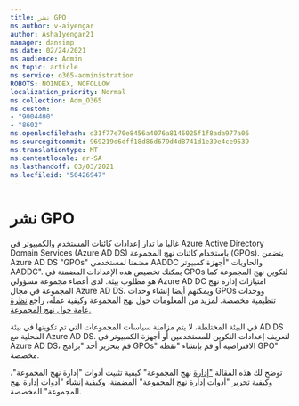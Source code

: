 ```yaml
---
title: نشر GPO
ms.author: v-aiyengar
author: AshaIyengar21
manager: dansimp
ms.date: 02/24/2021
ms.audience: Admin
ms.topic: article
ms.service: o365-administration
ROBOTS: NOINDEX, NOFOLLOW
localization_priority: Normal
ms.collection: Adm_O365
ms.custom:
- "9004400"
- "8602"
ms.openlocfilehash: d31f77e70e8456a4076a8146025f1f8ada977a06
ms.sourcegitcommit: 969219d6dff18d86d679d4d8741d1e39e4ce9539
ms.translationtype: MT
ms.contentlocale: ar-SA
ms.lasthandoff: 03/03/2021
ms.locfileid: "50426947"
---
```

# <a name="gpo-deployment"></a>نشر GPO

غالبا ما تدار إعدادات كائنات المستخدم والكمبيوتر في Azure Active Directory Domain Services (Azure AD DS) باستخدام كائنات نهج المجموعة (GPOs). يتضمن Azure AD DS "GPOs" مضمنا لمستخدمي AADDC والحاويات "أجهزة كمبيوتر AADDC". يمكنك تخصيص هذه الإعدادات المضمنة في GPOs لتكوين نهج المجموعة كما هو مطلوب بيئة. لدى أعضاء مجموعة مسؤولي Azure AD DC امتيازات إدارة نهج المجموعة في مجال Azure AD DS، ويمكنهم أيضا إنشاء وحدات GPOs ووحدات تنظيمية مخصصة. لمزيد من المعلومات حول نهج المجموعة وكيفية عمله، راجع [نظرة عامة حول نهج المجموعة.](https://docs.microsoft.com/previous-versions/windows/it-pro/windows-server-2012-R2-and-2012/hh831791(v=ws.11))

في البيئة المختلطة، لا يتم مزامنة سياسات المجموعات التي تم تكوينها في بيئة AD DS المحلية مع Azure AD DS. لتعريف إعدادات التكوين للمستخدمين أو أجهزة الكمبيوتر في Azure AD DS، قم بتحرير أحد "برامج GPOs" الافتراضية أو قم بإنشاء "نقطة GPO" مخصصة.

توضح لك هذه المقالة ["إدارة](https://docs.microsoft.com/azure/active-directory-domain-services/manage-group-policy) نهج المجموعة" كيفية تثبيت أدوات "إدارة نهج المجموعة"، وكيفية تحرير "أدوات إدارة نهج المجموعة" المضمنة، وكيفية إنشاء "أدوات إدارة نهج المجموعة" المخصصة.
